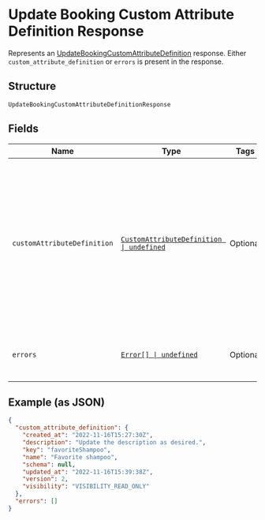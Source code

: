 
# Update Booking Custom Attribute Definition Response

Represents an [UpdateBookingCustomAttributeDefinition](../../doc/api/booking-custom-attributes.md#update-booking-custom-attribute-definition) response.
Either `custom_attribute_definition` or `errors` is present in the response.

## Structure

`UpdateBookingCustomAttributeDefinitionResponse`

## Fields

| Name | Type | Tags | Description |
|  --- | --- | --- | --- |
| `customAttributeDefinition` | [`CustomAttributeDefinition \| undefined`](../../doc/models/custom-attribute-definition.md) | Optional | Represents a definition for custom attribute values. A custom attribute definition<br>specifies the key, visibility, schema, and other properties for a custom attribute. |
| `errors` | [`Error[] \| undefined`](../../doc/models/error.md) | Optional | Any errors that occurred during the request. |

## Example (as JSON)

```json
{
  "custom_attribute_definition": {
    "created_at": "2022-11-16T15:27:30Z",
    "description": "Update the description as desired.",
    "key": "favoriteShampoo",
    "name": "Favorite shampoo",
    "schema": null,
    "updated_at": "2022-11-16T15:39:38Z",
    "version": 2,
    "visibility": "VISIBILITY_READ_ONLY"
  },
  "errors": []
}
```

